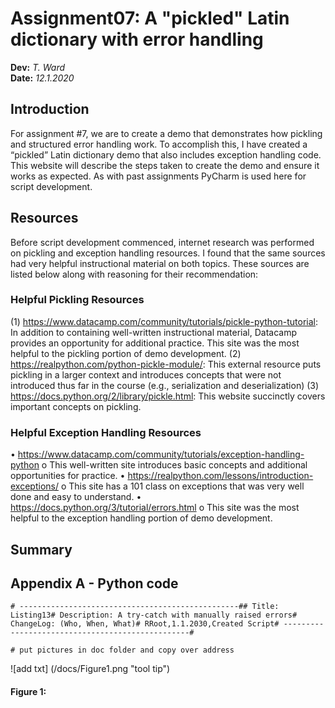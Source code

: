 # Assignment07:  A "pickled" Latin dictionary with error handling
**Dev:** *T. Ward*   
**Date:** *12.1.2020*

## Introduction 
For assignment #7, we are to create a demo that demonstrates how pickling and structured error handling work.  To accomplish this, I have created a “pickled” Latin dictionary demo that also includes exception handling code.  This website will describe the steps taken to create the demo and ensure it works as expected.  As with past assignments PyCharm is used here for script development.

## Resources
Before script development commenced, internet research was performed on pickling and exception handling resources.   I found that the same sources had very helpful instructional material on both topics.  These sources are listed below along with reasoning for their recommendation: 

### Helpful Pickling Resources
(1) https://www.datacamp.com/community/tutorials/pickle-python-tutorial: In addition to containing well-written instructional material, Datacamp provides an opportunity for additional practice.  This site was the most helpful to the pickling portion of demo development.
(2) https://realpython.com/python-pickle-module/: This external resource puts pickling in a larger context and introduces concepts that were not introduced thus far in the course (e.g., serialization and deserialization)
(3) https://docs.python.org/2/library/pickle.html: This website succinctly covers important concepts on pickling.

### Helpful Exception Handling Resources
•	https://www.datacamp.com/community/tutorials/exception-handling-python 
  o	This well-written site introduces basic concepts and additional opportunities for practice.
•	https://realpython.com/lessons/introduction-exceptions/
  o	This site has a 101 class on exceptions that was very well done and easy to understand.
•	https://docs.python.org/3/tutorial/errors.html
  o	This site was the most helpful to the exception handling portion of demo development. 

## Summary

## Appendix A - Python code


```
# -------------------------------------------------## Title: Listing13# Description: A try-catch with manually raised errors# ChangeLog: (Who, When, What)# RRoot,1.1.2030,Created Script# -------------------------------------------------#

# put pictures in doc folder and copy over address

```

![add txt] (/docs/Figure1.png "tool tip")
#### Figure 1: 
